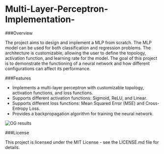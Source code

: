 # Multi-Layer-Perceptron-Implementation-

###Overview

The project aims to design and implement a MLP from scratch. The MLP model can be used for both classification and regression problems. The architecture is customizable, allowing the user to define the topology, activation function, and learning rate for the model.
The goal of this project is to demonstrate the functioning of a neural network and how different configurations can affect its performance.

###Features

- Implements a multi-layer perceptron with customizable topology, activation functions, and loss functions.
- Supports different activation functions: Sigmoid, ReLU, and Linear.
- Supports different loss functions: Mean Squared Error (MSE) and Cross-Entropy Loss.
- Provides a backpropagation algorithm for training the neural network.
  
![OG results](https://github.com/MGB666/Multi-Layer-Perceptron-Implementation-/assets/132854665/bee1f4dd-c61c-4b00-9ace-2cf545570386)


###License

This project is licensed under the MIT License - see the LICENSE.md file for details.

